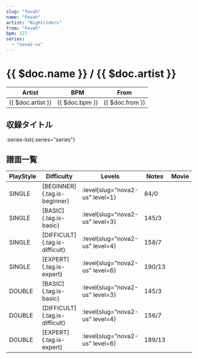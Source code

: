 ```yaml
---
slug: "fevah"
name: "Fevah"
artist: "Nightriders"
from: "Fevah"
bpm: 127
series:
  - "nova2-us"
---
```


# {{ $doc.name }} / {{ $doc.artist }}

|Artist|BPM|From|
|------|---|----|
|{{ $doc.artist }}|{{ $doc.bpm }}|{{ $doc.from }}|

## 収録タイトル

:series-list{:series="series"}

## 譜面一覧

|PlayStyle|Difficulty|Levels|Notes|Movie|
|---------|----------|------|-----|-----|
|SINGLE|[BEGINNER]{.tag.is-beginner}|<div class="field is-grouped is-grouped-multiline">:level{slug="nova2-us" level=1}</div>|84/0||
|SINGLE|[BASIC]{.tag.is-basic}|<div class="field is-grouped is-grouped-multiline">:level{slug="nova2-us" level=3}</div>|145/3||
|SINGLE|[DIFFICULT]{.tag.is-difficult}|<div class="field is-grouped is-grouped-multiline">:level{slug="nova2-us" level=4}</div>|158/7||
|SINGLE|[EXPERT]{.tag.is-expert}|<div class="field is-grouped is-grouped-multiline">:level{slug="nova2-us" level=6}</div>|190/13||
|DOUBLE|[BASIC]{.tag.is-basic}|<div class="field is-grouped is-grouped-multiline">:level{slug="nova2-us" level=3}</div>|145/3||
|DOUBLE|[DIFFICULT]{.tag.is-difficult}|<div class="field is-grouped is-grouped-multiline">:level{slug="nova2-us" level=4}</div>|156/7||
|DOUBLE|[EXPERT]{.tag.is-expert}|<div class="field is-grouped is-grouped-multiline">:level{slug="nova2-us" level=6}</div>|189/13||
